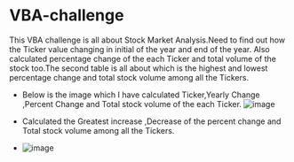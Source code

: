 # VBA-challenge

This VBA challenge is all about Stock Market Analysis.Need to find out how the Ticker value changing in initial of the year and end of the year.
Also calculated percentage change of the each Ticker and total volume of the stock too.The second table is all about which is the highest and lowest percentage change and total stock volume among all the Tickers.

* Below is the image which I have calculated Ticker,Yearly Change ,Percent Change and Total stock volume of the each Ticker.
![image](https://github.com/deepikarapeti43/VBA-challenge/assets/127686390/acb9b148-dc42-436d-9b59-1557f6ce621f)

* Calculated the Greatest increase ,Decrease of the percent change and Total stock volume among all the Tickers.
* ![image](https://github.com/deepikarapeti43/VBA-challenge/assets/127686390/80fb72cb-0265-48be-8cf7-e49fd8d0ac40)



